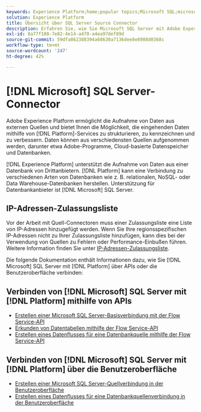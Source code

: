 ```yaml
---
keywords: Experience Platform;home;popular topics;Microsoft SQL;microsoft sql;SQL;sql
solution: Experience Platform
title: Übersicht über SQL Server Source Connector
description: Erfahren Sie, wie Sie Microsoft SQL Server mit Adobe Experience Platform über APIs oder die Benutzeroberfläche verbinden.
exl-id: 8a77f108-7e82-4e14-a470-a4ea97def89d
source-git-commit: 59dfa862388394a68630a7136dee8e8988d0368c
workflow-type: tm+mt
source-wordcount: '247'
ht-degree: 42%

---
```


# [!DNL Microsoft] SQL Server-Connector

Adobe Experience Platform ermöglicht die Aufnahme von Daten aus externen Quellen und bietet Ihnen die Möglichkeit, die eingehenden Daten mithilfe von [!DNL Platform]-Services zu strukturieren, zu kennzeichnen und zu verbessern. Daten können aus verschiedensten Quellen aufgenommen werden, darunter etwa Adobe-Programme, Cloud-basierte Datenspeicher und Datenbanken.

[!DNL Experience Platform] unterstützt die Aufnahme von Daten aus einer Datenbank von Drittanbietern. [!DNL Platform] kann eine Verbindung zu verschiedenen Arten von Datenbanken wie z. B. relationalen, NoSQL- oder Data Warehouse-Datenbanken herstellen. Unterstützung für Datenbankanbieter ist [!DNL Microsoft] SQL Server.

## IP-Adressen-Zulassungsliste

Vor der Arbeit mit Quell-Connectoren muss einer Zulassungsliste eine Liste von IP-Adressen hinzugefügt werden. Wenn Sie Ihre regionsspezifischen IP-Adressen nicht zu Ihrer Zulassungsliste hinzufügen, kann dies bei der Verwendung von Quellen zu Fehlern oder Performance-Einbußen führen. Weitere Information finden Sie unter [IP-Adressen-Zulassungsliste](../../ip-address-allow-list.md).

Die folgende Dokumentation enthält Informationen dazu, wie Sie [!DNL Microsoft] SQL Server mit [!DNL Platform] über APIs oder die Benutzeroberfläche verbinden:

## Verbinden von [!DNL Microsoft] SQL Server mit [!DNL Platform] mithilfe von APIs

- [Erstellen einer Microsoft SQL Server-Basisverbindung mit der Flow Service-API](../../tutorials/api/create/databases/sql-server.md)
- [Erkunden von Datentabellen mithilfe der Flow Service-API](../../tutorials/api/explore/tabular.md)
- [Erstellen eines Datenflusses für eine Datenbankquelle mithilfe der Flow Service-API](../../tutorials/api/collect/database-nosql.md)

## Verbinden von [!DNL Microsoft] SQL Server mit [!DNL Platform] über die Benutzeroberfläche

- [Erstellen einer Microsoft SQL Server-Quellverbindung in der Benutzeroberfläche](../../tutorials/ui/create/databases/sql-server.md)
- [Erstellen eines Datenflusses für eine Datenbankquellenverbindung in der Benutzeroberfläche](../../tutorials/ui/dataflow/databases.md)
